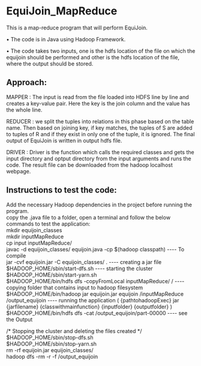 # EquiJoin_MapReduce
This is a map-reduce program that will perform EquiJoin.

• The code is in Java using Hadoop Framework.

• The code takes two inputs, one is the hdfs location of the file on which the equijoin should be performed and other is the hdfs location of the file, where the output should be stored.

## Approach:

MAPPER : The input is read from the file loaded into HDFS line by line and creates a key-value pair. Here the key is the join column and the value has the whole line.

REDUCER : we split the tuples into relations in this phase based on the table name. Then based on joining key, if key matches, the tuples of S are added to tuples of R and if they exist in only one of the tuple, it is ignored. The final output of EquiJoin is written in output hdfs file.

DRIVER : Driver is the function which calls the required classes and gets the input directory and optput directory from the input arguments and runs the code. The result file can be downloaded from the hadoop localhost webpage.

## Instructions to test the code:

Add the necessary Hadoop dependencies in the project before running the program.<br />
copy the .java file to a folder, open a terminal and follow the below commands to test the application:<br />
mkdir equijoin_classes <br />
mkdir inputMapReduce <br />
cp input inputMapReduce/ <br />
javac -d equijoin_classes/ equijoin.java -cp $(hadoop classpath)                         ---- To compile <br />
jar -cvf equijoin.jar -C equijoin_classes/ .                                             ---- creating a jar file <br />
$HADOOP_HOME/sbin/start-dfs.sh                                                           ---- starting the cluster <br />
$HADOOP_HOME/sbin/start-yarn.sh     <br />
$HADOOP_HOME/bin/hdfs dfs -copyFromLocal inputMapReduce/ /                               ---- copying folder that contains input to hadoop filesystem <br />
$HADOOP_HOME/bin/hadoop jar equijoin.jar equijoin /inputMapReduce /output_equijoin       ---- running the application ( {pathtohadoopExec} jar {jarfilename} {classwithmainfunction} {inputfolder}                                                                                                                         {outputfolder} ) <br />
$HADOOP_HOME/bin/hdfs dfs -cat /output_equijoin/part-00000                               ---- see the Output <br />

/* Stopping the cluster and deleting the files created */  <br />
$HADOOP_HOME/sbin/stop-dfs.sh   <br />
$HADOOP_HOME/sbin/stop-yarn.sh   <br />
rm -rf equijoin.jar equijoin_classes/   <br />
hadoop dfs -rm -r -f /output_equijoin    <br />
